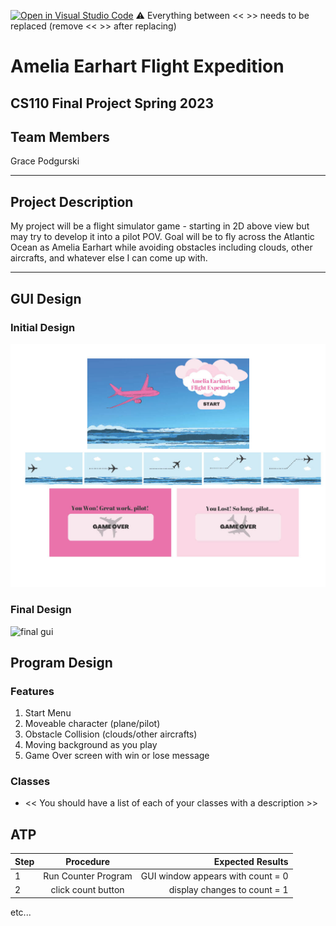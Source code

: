 [![Open in Visual Studio Code](https://classroom.github.com/assets/open-in-vscode-718a45dd9cf7e7f842a935f5ebbe5719a5e09af4491e668f4dbf3b35d5cca122.svg)](https://classroom.github.com/online_ide?assignment_repo_id=10847113&assignment_repo_type=AssignmentRepo)
:warning: Everything between << >> needs to be replaced (remove << >> after replacing)

# Amelia Earhart Flight Expedition
## CS110 Final Project  Spring 2023

## Team Members

Grace Podgurski

***

## Project Description

My project will be a flight simulator game - starting in 2D above view but may try to develop it into a pilot POV. Goal will be to fly across the Atlantic Ocean as Amelia Earhart while avoiding obstacles including clouds, other aircrafts, and whatever else I can come up with.

***    

## GUI Design

### Initial Design

![initial gui](assets/gui.jpg)

### Final Design

![final gui](assets/finalgui.jpg)

## Program Design

### Features

1. Start Menu
2. Moveable character (plane/pilot)
3. Obstacle Collision (clouds/other aircrafts)
4. Moving background as you play
5. Game Over screen with win or lose message

### Classes

- << You should have a list of each of your classes with a description >>

## ATP

| Step                 |Procedure             |Expected Results                   |
|----------------------|:--------------------:|----------------------------------:|
|  1                   | Run Counter Program  |GUI window appears with count = 0  |
|  2                   | click count button   | display changes to count = 1      |
etc...

